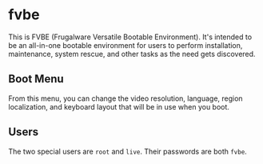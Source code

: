 # fvbe
This is FVBE (Frugalware Versatile Bootable Environment).
It's intended to be an all-in-one bootable environment
for users to perform installation, maintenance, system
rescue, and other tasks as the need gets discovered.

## Boot Menu
From this menu, you can change the video resolution, language, region localization,
and keyboard layout that will be in use when you boot.

## Users
The two special users are `root` and `live`. Their passwords are both `fvbe`.
